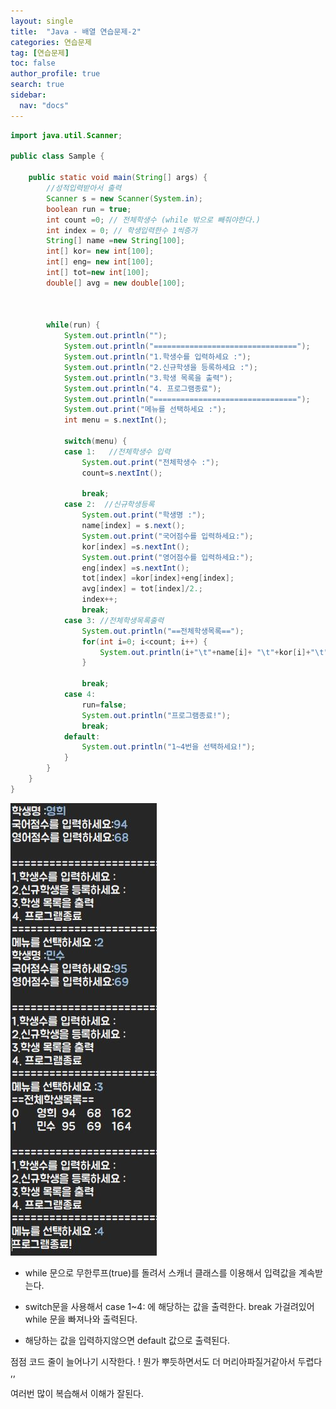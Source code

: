 ```yaml
---
layout: single
title:  "Java - 배열 연습문제-2"
categories: 연습문제
tag: [연습문제]
toc: false
author_profile: true
search: true
sidebar:
  nav: "docs"
---
```





```java
import java.util.Scanner;

public class Sample {

	public static void main(String[] args) {
		//성적입력받아서 출력
		Scanner s = new Scanner(System.in);
		boolean run = true;
		int count =0; // 전체학생수 (while 밖으로 빼줘야한다.)
		int index = 0; // 학생입력한수 1씩증가
		String[] name =new String[100];
		int[] kor= new int[100];
		int[] eng= new int[100];
		int[] tot=new int[100];
		double[] avg = new double[100];
		
		
		
		while(run) { 
			System.out.println("");
			System.out.println("================================");
			System.out.println("1.학생수를 입력하세요 :");
			System.out.println("2.신규학생을 등록하세요 :");
			System.out.println("3.학생 목록을 출력");
			System.out.println("4. 프로그램종료");
			System.out.println("================================");
			System.out.print("메뉴를 선택하세요 :");
			int menu = s.nextInt();
			
			switch(menu) {
			case 1:   //전체학생수 입력
				System.out.print("전체학생수 :");
				count=s.nextInt();
				
				break;
			case 2:  //신규학생등록
				System.out.print("학생명 :");
				name[index] = s.next();
				System.out.print("국어점수를 입력하세요:");
				kor[index] =s.nextInt();
				System.out.print("영어점수를 입력하세요:");
				eng[index] =s.nextInt();
				tot[index] =kor[index]+eng[index];
				avg[index] = tot[index]/2.;
				index++;
				break;
			case 3: //전체학생목록출력
				System.out.println("==전체학생목록==");
				for(int i=0; i<count; i++) {
					System.out.println(i+"\t"+name[i]+ "\t"+kor[i]+"\t"+eng[i]+"\t"+tot[i]);
				}
				
				break;
			case 4:
				run=false;
				System.out.println("프로그램종료!");
				break;
			default:
				System.out.println("1~4번을 선택하세요!");
			}
		}
	}
}
```

![국어영어점수](/assets/images/국어영어점수.JPG)

- 
  while 문으로 무한루프(true)를 돌려서 스캐너 클래스를 이용해서 입력값을 계속받는다. 

- switch문을 사용해서 case 1~4: 에 해당하는 값을 출력한다.  break 가걸려있어 while 문을 빠져나와 출력된다.
- 해당하는 값을 입력하지않으면 default 값으로 출력된다.



점점 코드 줄이 늘어나기 시작한다. ! 
뭔가 뿌듯하면서도 더 머리아파질거같아서 두렵다 ,, 

여러번 많이 복습해서 이해가 잘된다.
